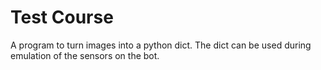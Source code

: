 # Test Course

A program to turn images into a python dict. The dict can be used during emulation of the sensors on the bot.